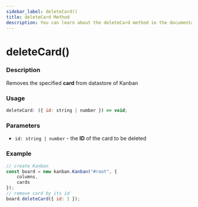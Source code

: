 ```yaml
---
sidebar_label: deleteCard()
title: deleteCard Method
description: You can learn about the deleteCard method in the documentation of the DHTMLX JavaScript Kanban library. Browse developer guides and API reference, try out code examples and live demos, and download a free 30-day evaluation version of DHTMLX Kanban.
---
```


# deleteCard()

### Description

Removes the specified **card** from datastore of Kanban

### Usage

```js
deleteCard: ({ id: string | number }) => void;
```

### Parameters

- `id: string | number` - the **ID** of the card to be deleted

### Example

```jsx {7}
// create Kanban
const board = new kanban.Kanban("#root", {
	columns,
	cards
});
// remove card by its id
board.deleteCard({ id: 1 });
```
